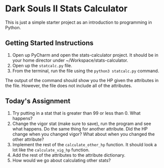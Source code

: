# Dark Souls II Stats Calculator

This is just a simple starter project as an introduction to programming in Python.  

## Getting Started Instructions

1. Open up PyCharm and open the stats-calculator project.  It should be in your home director 
under ~/Workspace/stats-calculator. 
2. Open up the ``statcalc.py`` file.  
3. From the terminal, run the file using the ``python3 statcalc.py`` command.  

The output of the command should show you the HP given the attributes in the file.  However, the file does not include
all of the attributes.  

## Today's Assignment

1. Try putting in a stat that is greater than 99 or less than 0.  What happens? 
2. Change the vigor stat (make sure to save), run the program and see what happens. Do the
same thing for another attribute.  Did the HP change when you changed vigor? What about when you changed
the other attribute? 
3.  Implement the rest of the ``calculate_other_hp`` function. It should look a lot like the 
``calculate_vig_hp`` function. 
4.  Add the rest of the attributes to the attribute dictionary.  
5.  How would we go about calculating other stats? 